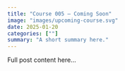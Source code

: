 ```yaml
---
title: "Course 005 — Coming Soon"
image: "images/upcoming-course.svg"
date: 2025-01-20
categories: [""]
summary: "A short summary here."
---
```


Full post content here...
